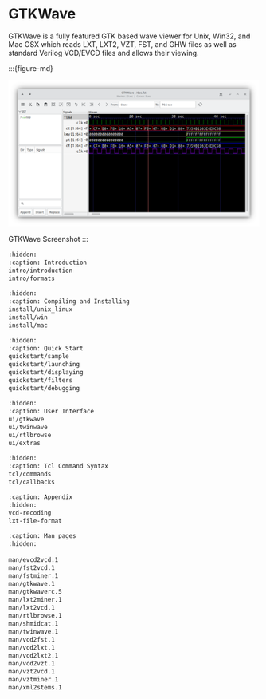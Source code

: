 # GTKWave

GTKWave is a fully featured GTK based wave viewer for Unix, Win32,
and Mac OSX which reads LXT, LXT2, VZT, FST, and GHW files as well
as standard Verilog VCD/EVCD files and allows their viewing.

:::{figure-md}

![GTKWave Screenshot](_static/images/gtkwave.png)

GTKWave Screenshot
:::

```{toctree}
:hidden:
:caption: Introduction
intro/introduction
intro/formats
```

```{toctree}
:hidden:
:caption: Compiling and Installing
install/unix_linux
install/win
install/mac
```

```{toctree}
:hidden:
:caption: Quick Start
quickstart/sample
quickstart/launching
quickstart/displaying
quickstart/filters
quickstart/debugging
```

```{toctree}
:hidden:
:caption: User Interface
ui/gtkwave
ui/twinwave
ui/rtlbrowse
ui/extras
```

```{toctree}
:hidden:
:caption: Tcl Command Syntax
tcl/commands
tcl/callbacks
```

```{toctree}
:caption: Appendix
:hidden:
vcd-recoding
lxt-file-format
```

```{toctree}
:caption: Man pages
:hidden:

man/evcd2vcd.1
man/fst2vcd.1
man/fstminer.1
man/gtkwave.1
man/gtkwaverc.5
man/lxt2miner.1
man/lxt2vcd.1
man/rtlbrowse.1
man/shmidcat.1
man/twinwave.1
man/vcd2fst.1
man/vcd2lxt.1
man/vcd2lxt2.1
man/vcd2vzt.1
man/vzt2vcd.1
man/vztminer.1
man/xml2stems.1
```